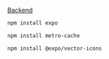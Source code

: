 [Backend]([URL](https://github.com/BSS0331/Capstone-III-backend/tree/kms))

```markdown
npm install expo
```
```bash
npm install metro-cache
```
```bash
npm install @expo/vector-icons
```
